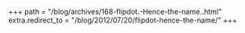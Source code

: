 +++
path = "/blog/archives/168-flipdot.-Hence-the-name..html"
extra.redirect_to = "/blog/2012/07/20/flipdot-hence-the-name/"
+++
